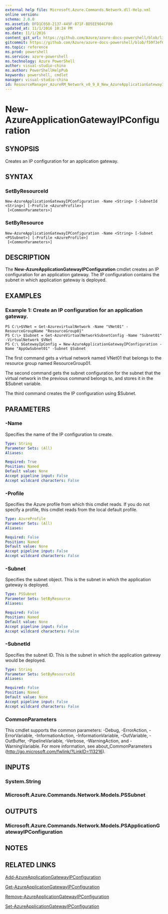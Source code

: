 ```yaml
---
external help file: Microsoft.Azure.Commands.Network.dll-Help.xml
online version: 
schema: 2.0.0
ms.assetid: DFD1C050-2137-449F-871F-BD5EE904CF00
updated_at: 11/1/2016 10:24 PM
ms.date: 11/1/2016
content_git_url: https://github.com/Azure/azure-docs-powershell/blob/live/azureps-cmdlets-docs/ResourceManager/AzureRM.Network/v0.9.8/New-AzureApplicationGatewayIPConfiguration.md
gitcommit: https://github.com/Azure/azure-docs-powershell/blob/f59f3ef60bc592383812213e69fd77ba950759ed/azureps-cmdlets-docs/ResourceManager/AzureRM.Network/v0.9.8/New-AzureApplicationGatewayIPConfiguration.md
ms.topic: reference
ms.prod: powershell
ms.service: azure-powershell
ms.technology: Azure PowerShell
author: visual-studio-china
ms.author: PowerShellHelpPub
keywords: powershell, cmdlet
manager: visual-studio-china
id: ResourceManager_AzureRM_Network_v0_9_8_New_AzureApplicationGatewayIPConfiguration_md
---
```


# New-AzureApplicationGatewayIPConfiguration

## SYNOPSIS
Creates an IP configuration for an application gateway.

## SYNTAX

### SetByResourceId
```
New-AzureApplicationGatewayIPConfiguration -Name <String> [-SubnetId <String>] [-Profile <AzureProfile>]
 [<CommonParameters>]
```

### SetByResource
```
New-AzureApplicationGatewayIPConfiguration -Name <String> [-Subnet <PSSubnet>] [-Profile <AzureProfile>]
 [<CommonParameters>]
```

## DESCRIPTION
The **New-AzureApplicationGatewayIPConfiguration** cmdlet creates an IP configuration for an application gateway.
The IP configuration contains the subnet in which application gateway is deployed.

## EXAMPLES

### Example 1: Create an IP configuration for an application gateway.
```
PS C:\>$VNet = Get-AzurevirtualNetwork -Name "VNet01" -ResourceGroupName "ResourceGroup01"
PS C:\> $Subnet = Get-AzureVirtualNetworkSubnetConfig -Name "Subnet01" -VirtualNetwork $VNet 
PS C:\ $GatewayIpConfig = New-AzureApplicationGatewayIPConfiguration -Name "AppGwSubnet01" -Subnet $Subnet
```

The first command gets a virtual network named VNet01 that belongs to the resource group named ResourceGroup01.

The second command gets the subnet configuration for the subnet that the virtual network in the previous command belongs to, and stores it in the $Subnet variable.

The third command creates the IP configuration using $Subnet.

## PARAMETERS

### -Name
Specifies the name of the IP configuration to create.

```yaml
Type: String
Parameter Sets: (All)
Aliases: 

Required: True
Position: Named
Default value: None
Accept pipeline input: False
Accept wildcard characters: False
```

### -Profile
Specifies the Azure profile from which this cmdlet reads.
If you do not specify a profile, this cmdlet reads from the local default profile.

```yaml
Type: AzureProfile
Parameter Sets: (All)
Aliases: 

Required: False
Position: Named
Default value: None
Accept pipeline input: False
Accept wildcard characters: False
```

### -Subnet
Specifies the subnet object.
This is the subnet in which the application gateway is deployed.

```yaml
Type: PSSubnet
Parameter Sets: SetByResource
Aliases: 

Required: False
Position: Named
Default value: None
Accept pipeline input: False
Accept wildcard characters: False
```

### -SubnetId
Specifies the subnet ID.
This is the subnet in which the application gateway would be deployed.

```yaml
Type: String
Parameter Sets: SetByResourceId
Aliases: 

Required: False
Position: Named
Default value: None
Accept pipeline input: False
Accept wildcard characters: False
```

### CommonParameters
This cmdlet supports the common parameters: -Debug, -ErrorAction, -ErrorVariable, -InformationAction, -InformationVariable, -OutVariable, -OutBuffer, -PipelineVariable, -Verbose, -WarningAction, and -WarningVariable. For more information, see about_CommonParameters (http://go.microsoft.com/fwlink/?LinkID=113216).

## INPUTS

### System.String

### Microsoft.Azure.Commands.Network.Models.PSSubnet

## OUTPUTS

### Microsoft.Azure.Commands.Network.Models.PSApplicationGatewayIPConfiguration

## NOTES

## RELATED LINKS

[Add-AzureApplicationGatewayIPConfiguration](xref:ResourceManager/AzureRM.Network/v0.9.8/Add-AzureApplicationGatewayIPConfiguration.md)

[Get-AzureApplicationGatewayIPConfiguration](xref:ResourceManager/AzureRM.Network/v0.9.8/Get-AzureApplicationGatewayIPConfiguration.md)

[Remove-AzureApplicationGatewayIPConfiguration](xref:ResourceManager/AzureRM.Network/v0.9.8/Remove-AzureApplicationGatewayIPConfiguration.md)

[Set-AzureApplicationGatewayIPConfiguration](xref:ResourceManager/AzureRM.Network/v0.9.8/Set-AzureApplicationGatewayIPConfiguration.md)


